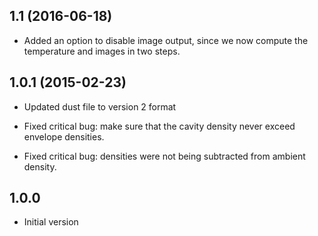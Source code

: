 1.1 (2016-06-18)
----------------

- Added an option to disable image output, since we now compute the temperature
  and images in two steps.

1.0.1 (2015-02-23)
------------------

- Updated dust file to version 2 format

- Fixed critical bug: make sure that the cavity density never exceed envelope
  densities.

- Fixed critical bug: densities were not being subtracted from ambient density.

1.0.0
-----

- Initial version
